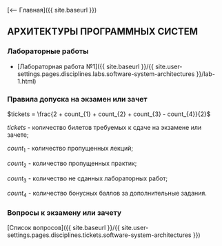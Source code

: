 [⟵ Главная]({{ site.baseurl }})

## АРХИТЕКТУРЫ ПРОГРАММНЫХ СИСТЕМ

### Лабораторные работы

* [Лабораторная работа №1]({{ site.baseurl }}/{{ site.user-settings.pages.disciplines.labs.software-system-architectures }}/lab-1.html)

### Правила допуска на экзамен или зачет
$tickets = \frac{2 + count_{1} + count_{2} + count_{3} - count_{4}}{2}$

$tickets$ - количество билетов требуемых к сдаче на экзамене или зачете;

$count_{1}$ - количество пропущенных лекций;

$count_{2}$ - количество пропущенных практик;

$count_{3}$ - количество не сданных лабораторных работ;

$count_{4}$ - количество бонусных баллов за дополнительные задания.

### Вопросы к экзамену или зачету
[Список вопросов]({{ site.baseurl }}/{{ site.user-settings.pages.disciplines.tickets.software-system-architectures }})
